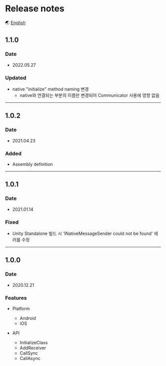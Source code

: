 # Release notes

🌏 [English](ReleaseNotes.en.md)

## 1.1.0

### Date

* 2022.05.27

### Updated

* native "initialize" method naming 변경
  * native와 연결되는 부분의 이름만 변경되어 Communicator 사용에 영향 없음

---

## 1.0.2

### Date

* 2021.04.23

### Added

* Assembly definition

---

## 1.0.1

### Date

* 2021.01.14

### Fixed

* Unity Standalone 빌드 시 'INativeMessageSender could not be found' 에러를 수정

---

## 1.0.0

### Date

* 2020.12.21

### Features

* Platform 
    * Android
    * iOS

* API
    * InitializeClass
    * AddReceiver
    * CallSync
    * CallAsync
